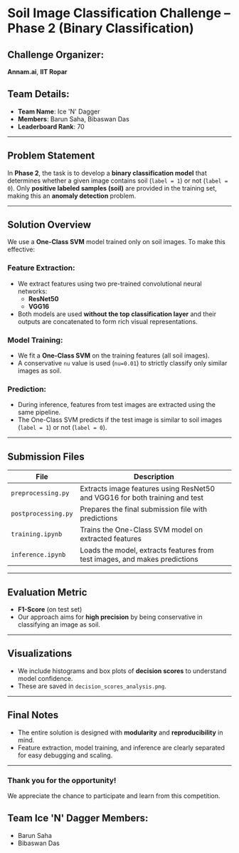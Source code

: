 # Soil Image Classification Challenge – Phase 2 (Binary Classification)

##  Challenge Organizer:
**Annam.ai**, **IIT Ropar**

##  Team Details:
- **Team Name**: Ice 'N' Dagger  
- **Members**: Barun Saha, Bibaswan Das  
- **Leaderboard Rank**: 70

---

##  Problem Statement

In **Phase 2**, the task is to develop a **binary classification model** that determines whether a given image contains soil (`label = 1`) or not (`label = 0`). Only **positive labeled samples (soil)** are provided in the training set, making this an **anomaly detection** problem.

---

##  Solution Overview

We use a **One-Class SVM** model trained only on soil images. To make this effective:

###  Feature Extraction:
- We extract features using two pre-trained convolutional neural networks:
  - **ResNet50**
  - **VGG16**
- Both models are used **without the top classification layer** and their outputs are concatenated to form rich visual representations.

###  Model Training:
- We fit a **One-Class SVM** on the training features (all soil images).
- A conservative `nu` value is used (`nu=0.01`) to strictly classify only similar images as soil.

###  Prediction:
- During inference, features from test images are extracted using the same pipeline.
- The One-Class SVM predicts if the test image is similar to soil images (`label = 1`) or not (`label = 0`).

---

##  Submission Files

| File              | Description                                                                 |
|-------------------|-----------------------------------------------------------------------------|
| `preprocessing.py`| Extracts image features using ResNet50 and VGG16 for both training and test |
| `postprocessing.py`| Prepares the final submission file with predictions                        |
| `training.ipynb`  | Trains the One-Class SVM model on extracted features                        |
| `inference.ipynb` | Loads the model, extracts features from test images, and makes predictions  |

---

##  Evaluation Metric

- **F1-Score** (on test set)
- Our approach aims for **high precision** by being conservative in classifying an image as soil.

---

##  Visualizations

- We include histograms and box plots of **decision scores** to understand model confidence.
- These are saved in `decision_scores_analysis.png`.

---

##  Final Notes

- The entire solution is designed with **modularity** and **reproducibility** in mind.
- Feature extraction, model training, and inference are clearly separated for easy debugging and scaling.

---

###  Thank you for the opportunity!

We appreciate the chance to participate and learn from this competition.


## Team Ice 'N' Dagger Members:
- Barun Saha 
- Bibaswan Das